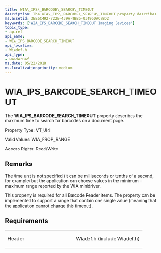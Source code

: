 ```yaml
---
title: WIA\_IPS\_BARCODE\_SEARCH\_TIMEOUT
description: The WIA\_IPS\_BARCODE\_SEARCH\_TIMEOUT property describes the maximum time to search for barcodes on a document page.
ms.assetid: 3EE6C492-722E-439A-8BB5-03496DAC78D2
keywords: ["WIA_IPS_BARCODE_SEARCH_TIMEOUT Imaging Devices"]
topic_type:
- apiref
api_name:
- WIA_IPS_BARCODE_SEARCH_TIMEOUT
api_location:
- Wiadef.h
api_type:
- HeaderDef
ms.date: 05/22/2018
ms.localizationpriority: medium
---
```


# WIA\_IPS\_BARCODE\_SEARCH\_TIMEOUT


The **WIA\_IPS\_BARCODE\_SEARCH\_TIMEOUT** property describes the maximum time to search for barcodes on a document page.


Property Type: VT\_UI4

Valid Values: WIA\_PROP\_RANGE

Access Rights: Read/Write

Remarks
-------

The time unit is not specified (it can be milliseconds or tenths of a second, for example) but the application can choose values in the minimum – maximum range reported by the WIA minidriver.

This property is required for all Barcode Reader items. The property can be implemented to support a range that contain one single value (meaning that the application cannot change this timeout).

Requirements
------------

<table>
<colgroup>
<col width="50%" />
<col width="50%" />
</colgroup>
<tbody>
<tr class="odd">
<td><p>Header</p></td>
<td>Wiadef.h (include Wiadef.h)</td>
</tr>
</tbody>
</table>

 

 





